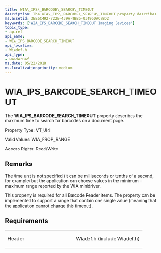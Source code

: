 ```yaml
---
title: WIA\_IPS\_BARCODE\_SEARCH\_TIMEOUT
description: The WIA\_IPS\_BARCODE\_SEARCH\_TIMEOUT property describes the maximum time to search for barcodes on a document page.
ms.assetid: 3EE6C492-722E-439A-8BB5-03496DAC78D2
keywords: ["WIA_IPS_BARCODE_SEARCH_TIMEOUT Imaging Devices"]
topic_type:
- apiref
api_name:
- WIA_IPS_BARCODE_SEARCH_TIMEOUT
api_location:
- Wiadef.h
api_type:
- HeaderDef
ms.date: 05/22/2018
ms.localizationpriority: medium
---
```


# WIA\_IPS\_BARCODE\_SEARCH\_TIMEOUT


The **WIA\_IPS\_BARCODE\_SEARCH\_TIMEOUT** property describes the maximum time to search for barcodes on a document page.


Property Type: VT\_UI4

Valid Values: WIA\_PROP\_RANGE

Access Rights: Read/Write

Remarks
-------

The time unit is not specified (it can be milliseconds or tenths of a second, for example) but the application can choose values in the minimum – maximum range reported by the WIA minidriver.

This property is required for all Barcode Reader items. The property can be implemented to support a range that contain one single value (meaning that the application cannot change this timeout).

Requirements
------------

<table>
<colgroup>
<col width="50%" />
<col width="50%" />
</colgroup>
<tbody>
<tr class="odd">
<td><p>Header</p></td>
<td>Wiadef.h (include Wiadef.h)</td>
</tr>
</tbody>
</table>

 

 





